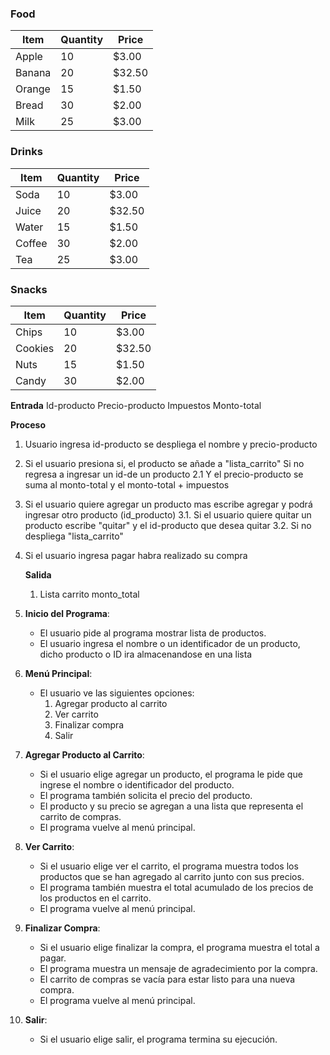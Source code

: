 ### Food
| Item | Quantity | Price |
| --- | --- | --- |
| Apple | 10 | $3.00 |
| Banana | 20 | $32.50 |
| Orange | 15 | $1.50 |
| Bread | 30 | $2.00 |
| Milk | 25 | $3.00 |





### Drinks
| Item | Quantity | Price |
| --- | --- | --- |
| Soda| 10 | $3.00 |
| Juice| 20 | $32.50 |
| Water| 15 | $1.50 |
| Coffee| 30 | $2.00 |
| Tea| 25 | $3.00 |





### Snacks
| Item | Quantity | Price |
| --- | --- | --- |
| Chips| 10 | $3.00 |
| Cookies| 20 | $32.50 |
| Nuts| 15 | $1.50 |
| Candy| 30 | $2.00 |


**Entrada**
Id-producto
Precio-producto
Impuestos
Monto-total
         
  **Proceso**
 1. Usuario ingresa id-producto se despliega el nombre y precio-producto
 2. Si el usuario presiona si, el producto se añade a "lista_carrito" Si no regresa a ingresar un id-de un producto
 2.1 Y el precio-producto se suma al monto-total y el monto-total + impuestos
 3. Si el usuario quiere agregar un producto mas escribe agregar y podrá ingresar otro producto (id_producto)
 3.1. Si el usuario quiere quitar un producto escribe "quitar" y el id-producto que desea quitar
 3.2. Si no despliega "lista_carrito" 
 4. Si el usuario ingresa pagar habra realizado su compra

               
       **Salida**
       1. Lista carrito monto_total


1.  **Inicio del Programa**:
    
    -   El usuario pide al programa mostrar lista de productos.
    - El usuario ingresa el nombre o un identificador de un producto, dicho producto o ID ira almacenandose en una lista 
2.  **Menú Principal**:
    
    -   El usuario ve las siguientes opciones:
        1.  Agregar producto al carrito
        2.  Ver carrito
        3.  Finalizar compra
        4.  Salir
3.  **Agregar Producto al Carrito**:
    
    -   Si el usuario elige agregar un producto, el programa le pide que ingrese el nombre o identificador del producto.
    -   El programa también solicita el precio del producto.
    -   El producto y su precio se agregan a una lista que representa el carrito de compras.
    -   El programa vuelve al menú principal.
4.  **Ver Carrito**:
    
    -   Si el usuario elige ver el carrito, el programa muestra todos los productos que se han agregado al carrito junto con sus precios.
    -   El programa también muestra el total acumulado de los precios de los productos en el carrito.
    -   El programa vuelve al menú principal.
5.  **Finalizar Compra**:
    
    -   Si el usuario elige finalizar la compra, el programa muestra el total a pagar.
    -   El programa muestra un mensaje de agradecimiento por la compra.
    -   El carrito de compras se vacía para estar listo para una nueva compra.
    -   El programa vuelve al menú principal.
6.  **Salir**:
    
    -   Si el usuario elige salir, el programa termina su ejecución.
